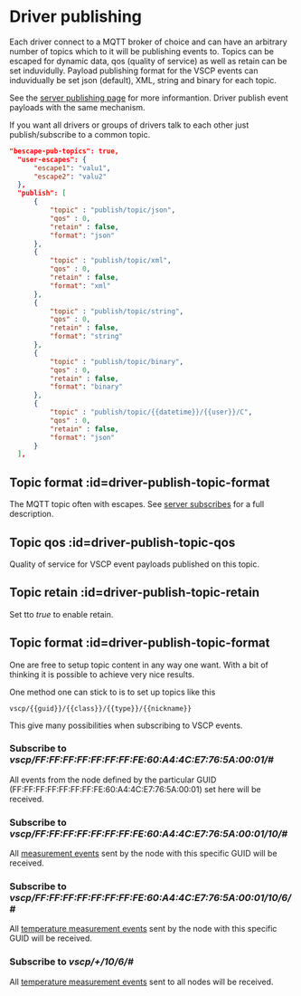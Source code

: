# Driver publishing

Each driver connect to a MQTT broker of choice and can have an arbitrary number of topics which to it will be publishing events to. Topics can be escaped for dynamic data, qos (quality of service) as well as retain can be set induvidully. Payload publishing format for the VSCP events can induvidually be set json (default), XML, string and binary for each topic.

See the [server publishing page](publishing_server.md) for more informantion. Driver publish event payloads with the same mechanism.

If you want all drivers or groups of drivers talk to each other just publish/subscribe to a common topic.

```json
"bescape-pub-topics": true,
  "user-escapes": {
      "escape1": "valu1",
      "escape2": "valu2"
  },
  "publish": [
      {
          "topic" : "publish/topic/json",
          "qos" : 0,
          "retain" : false,
          "format": "json"
      },
      {
          "topic" : "publish/topic/xml",
          "qos" : 0,
          "retain" : false,
          "format": "xml"
      },
      {
          "topic" : "publish/topic/string",
          "qos" : 0,
          "retain" : false,
          "format": "string"
      },
      {
          "topic" : "publish/topic/binary",
          "qos" : 0,
          "retain" : false,
          "format": "binary"
      },
      {
          "topic" : "publish/topic/{{datetime}}/{{user}}/C",
          "qos" : 0,
          "retain" : false,
          "format": "json"
      }    
  ],
```

## Topic format :id=driver-publish-topic-format
The MQTT topic often with escapes. See [server subscribes](subscribe_server.md) for a full description.

## Topic qos :id=driver-publish-topic-qos
Quality of service for VSCP event payloads published on this topic.

## Topic retain :id=driver-publish-topic-retain
Set tto *true* to enable retain.

## Topic format :id=driver-publish-topic-format
One are free to setup topic content in any way one want. With a bit of thinking it is possible to achieve very nice results. 

One method one can stick to is to set up topics like this

```
vscp/{{guid}}/{{class}}/{{type}}/{{nickname}}
```

This give many possibilities when subscribing to VSCP events.

### Subscribe to _vscp/FF:FF:FF:FF:FF:FF:FF:FE:60:A4:4C:E7:76:5A:00:01/#_

All events from the node defined by the particular GUID (FF:FF:FF:FF:FF:FF:FF:FE:60:A4:4C:E7:76:5A:00:01) set here will be received.

### Subscribe to _vscp/FF:FF:FF:FF:FF:FF:FF:FE:60:A4:4C:E7:76:5A:00:01/10/#_

All [measurement events](https://grodansparadis.github.io/vscp-doc-spec/#/./class1.measurement) sent by the node with this specific GUID will be received.

### Subscribe to _vscp/FF:FF:FF:FF:FF:FF:FF:FE:60:A4:4C:E7:76:5A:00:01/10/6/#_

All [temperature measurement events](https://grodansparadis.github.io/vscp-doc-spec/#/./class1.measurement?id=type6) sent by the node with this specific GUID will be received.

### Subscribe to _vscp/+/10/6/#_

All [temperature measurement events](https://grodansparadis.github.io/vscp-doc-spec/#/./class1.measurement?id=type6) sent to all nodes will be received.

